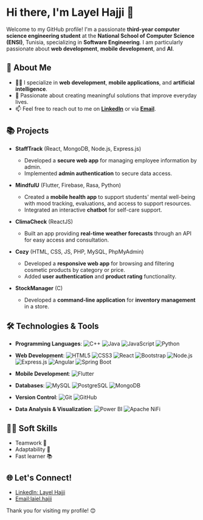 # Hi there, I'm Layel Hajji 👋

Welcome to my GitHub profile! I'm a passionate **third-year computer science engineering student** at the **National School of Computer Science (ENSI)**, Tunisia, specializing in **Software Engineering**. I am particularly passionate about **web development**, **mobile development**, and **AI**. 

## 🚀 About Me
- 👩‍💻 I specialize in **web development**, **mobile applications**, and **artificial intelligence**. 
- 🧠 Passionate about creating meaningful solutions that improve everyday lives.
- 📫 Feel free to reach out to me on **[LinkedIn](https://www.linkedin.com/in/layel-hajji/)** or via **[Email](laiel.hajji@ensi-uma.tn)**.




## 📚 Projects
- **StaffTrack** (React, MongoDB, Node.js, Express.js)  
  - Developed a **secure web app** for managing employee information by admin.  
  - Implemented **admin authentication** to secure data access.

- **MindfulU** (Flutter, Firebase, Rasa, Python)  
  - Created a **mobile health app** to support students' mental well-being with mood tracking, evaluations, and access to support resources.  
  - Integrated an interactive **chatbot** for self-care support.

- **ClimaCheck** (ReactJS)  
  - Built an app providing **real-time weather forecasts** through an API for easy access and consultation.

- **Cozy** (HTML, CSS, JS, PHP, MySQL, PhpMyAdmin)  
  - Developed a **responsive web app** for browsing and filtering cosmetic products by category or price.  
  - Added **user authentication** and **product rating** functionality.

- **StockManager** (C)  
  - Developed a **command-line application** for **inventory management** in a store.

## 🛠️ Technologies & Tools

- **Programming Languages**: 
  ![C++](https://img.shields.io/badge/-C++-00599C?style=flat-square&logo=cplusplus&logoColor=white)
  ![Java](https://img.shields.io/badge/-Java-007396?style=flat-square&logo=java&logoColor=white)
  ![JavaScript](https://img.shields.io/badge/-JavaScript-F7DF1E?style=flat-square&logo=javascript&logoColor=black)
  ![Python](https://img.shields.io/badge/-Python-3776AB?style=flat-square&logo=python&logoColor=white)

- **Web Development**: 
  ![HTML5](https://img.shields.io/badge/-HTML5-E34F26?style=flat-square&logo=html5&logoColor=white)
  ![CSS3](https://img.shields.io/badge/-CSS3-1572B6?style=flat-square&logo=css3&logoColor=white)
  ![React](https://img.shields.io/badge/-React-61DAFB?style=flat-square&logo=react&logoColor=black)
  ![Bootstrap](https://img.shields.io/badge/-Bootstrap-563D7C?style=flat-square&logo=bootstrap&logoColor=white)
  ![Node.js](https://img.shields.io/badge/-Node.js-339933?style=flat-square&logo=node.js&logoColor=white)
  ![Express.js](https://img.shields.io/badge/-Express.js-000000?style=flat-square&logo=express&logoColor=white)
  ![Angular](https://img.shields.io/badge/-Angular-E23237?style=flat-square&logo=angular&logoColor=white)
  ![Spring Boot](https://img.shields.io/badge/-Spring%20Boot-6DB33F?style=flat-square&logo=spring-boot&logoColor=white)

- **Mobile Development**: 
  ![Flutter](https://img.shields.io/badge/-Flutter-02569B?style=flat-square&logo=flutter&logoColor=white)

- **Databases**: 
  ![MySQL](https://img.shields.io/badge/-MySQL-4479A1?style=flat-square&logo=mysql&logoColor=white)
  ![PostgreSQL](https://img.shields.io/badge/-PostgreSQL-336791?style=flat-square&logo=postgresql&logoColor=white)
  ![MongoDB](https://img.shields.io/badge/-MongoDB-47A248?style=flat-square&logo=mongodb&logoColor=white)

- **Version Control**: 
  ![Git](https://img.shields.io/badge/-Git-F05032?style=flat-square&logo=git&logoColor=white)
  ![GitHub](https://img.shields.io/badge/-GitHub-181717?style=flat-square&logo=github&logoColor=white)

- **Data Analysis & Visualization**: 
  ![Power BI](https://img.shields.io/badge/-Power%20BI-F2C811?style=flat-square&logo=powerbi&logoColor=black)
  ![Apache NiFi](https://img.shields.io/badge/-Apache%20NiFi-5E2B29?style=flat-square&logo=apache-nifi&logoColor=white)



## 🧑‍💼 Soft Skills
- Teamwork 🤝
- Adaptability 🔄
- Fast learner 📚

## 🌐 Let's Connect!
- [LinkedIn: Layel Hajji](https://www.linkedin.com/in/layel-hajji)
-  [Email:laiel.hajji](laiel.hajji@ensi-uma.tn)

Thank you for visiting my profile! 😊

